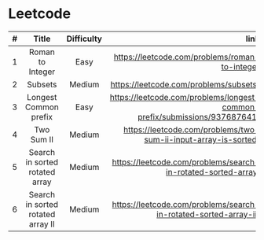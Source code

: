 # Leetcode
| # | Title | Difficulty | link |
| :---         |     :---:      |    :---:      | ---: |
| 1   | Roman to Integer    | Easy    | https://leetcode.com/problems/roman-to-integer |
| 2   | Subsets             | Medium  | https://leetcode.com/problems/subsets/         |
| 3| Longest Common prefix | Easy | https://leetcode.com/problems/longest-common-prefix/submissions/937687641/ |
|4| Two Sum II | Medium | https://leetcode.com/problems/two-sum-ii-input-array-is-sorted/ |
|5| Search in sorted rotated array | Medium | https://leetcode.com/problems/search-in-rotated-sorted-array/ |
|6| Search in sorted rotated array II | Medium | https://leetcode.com/problems/search-in-rotated-sorted-array-ii/ |


